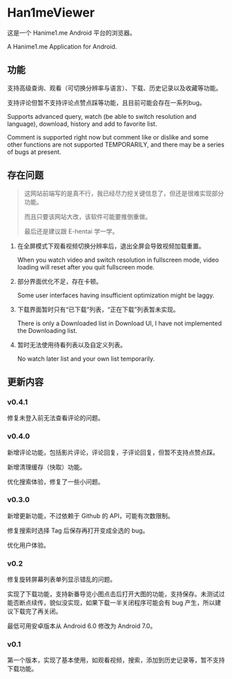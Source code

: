 # Han1meViewer

这是一个 Hanime1.me Android 平台的浏览器。

A Hanime1.me Application for Android.

## 功能

支持高级查询、观看（可切换分辨率与语言）、下载、历史记录以及收藏等功能。

支持评论但暂不支持评论点赞点踩等功能，且目前可能会存在一系列bug。

Supports advanced query, watch (be able to switch resolution and language), download, history and add to favorite list.

Comment is supported right now but comment like or dislike and some other functions are not supported TEMPORARILY, and there may be a series of bugs at present.

## 存在问题

> 这网站前端写的是真不行，我已经尽力挖关键信息了，但还是很难实现部分功能。
>
> 而且只要该网站大改，该软件可能要推倒重做。
>
> 最后还是建议跟 E-hentai 学一学。

1. 在全屏模式下观看视频切换分辨率后，退出全屏会导致视频加载重置。

   When you watch video and switch resolution in fullscreen mode, video loading will reset after you quit fullscreen mode.

2. 部分界面优化不足，存在卡顿。

   Some user interfaces having insufficient optimization might be laggy.

3. 下载界面暂时只有“已下载”列表，“正在下载”列表暂未实现。

   There is only a Downloaded list in Download UI, I have not implemented the Downloading list.

4. 暂时无法使用待看列表以及自定义列表。

   No watch later list and your own list temporarily.

## 更新内容

### v0.4.1

修复未登入前无法查看评论的问题。

### v0.4.0

新增评论功能，包括影片评论，评论回复，子评论回复，但暂不支持点赞点踩。

新增清理缓存（快取）功能。

优化搜索体验，修复了一些小问题。

### v0.3.0

新增更新功能，不过依赖于 Github 的 API，可能有次数限制。

修复搜索时选择 Tag 后保存再打开变成全选的 bug。

优化用户体验。

### v0.2

修复旋转屏幕列表单列显示错乱的问题。

实现了下载功能，支持新番导览小图点击后打开大图的功能，支持保存。未测试过能否断点续传，貌似没实现，如果下载一半关闭程序可能会有 bug 产生，所以建议下载完了再关闭。

最低可用安卓版本从 Android 6.0 修改为 Android 7.0。

### v0.1

第一个版本，实现了基本使用，如观看视频，搜索，添加到历史记录等，暂不支持下载功能。